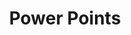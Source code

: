 ---
ee_id_show: '2849'
title: Power Points
url: power-points
live_url:
year: '2013'
venue: DHC/ART Foundation
state_country: Montreal
type:
dates:
wwwnews:
wwweblast:
pitch: "​Best part of this was that all exhibition design used comic sans. Also,...each
  diff era? / area? of my stuff had its own room which was fun, .... photos, game
  stuff, composition, kinetic sculpture, vid mods, etc, etc.&nbsp;,,"
ps: "​Best version of Sweet 16 yet.&nbsp;,,"
layout: shows
---